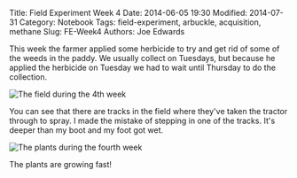 Title: Field Experiment Week 4
Date: 2014-06-05 19:30
Modified: 2014-07-31
Category: Notebook
Tags: field-experiment, arbuckle, acquisition, methane 
Slug: FE-Week4
Authors: Joe Edwards

This week the farmer applied some herbicide to try and get rid of some of the weeds in the paddy.  We usually collect on Tuesdays, but because he applied the herbicide on Tuesday we had to wait until Thursday to do the collection.

![The field during the 4th week]({filename}/images/fieldw4.jpg)

You can see that there are tracks in the field where they've taken the tractor through to spray.  I made the mistake of stepping in one of the tracks.  It's deeper than my boot and my foot got wet.

![The plants during the fourth week]({filename}/images/plantsw4.jpg)

The plants are growing fast!
